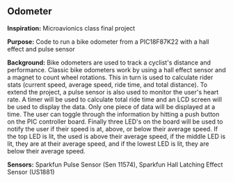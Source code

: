 ## Odometer

**Inspiration:** Microavionics class final project

**Purpose:** Code to run a bike odometer from a PIC18F87K22 with a hall effect and pulse sensor

**Background:** Bike odometers are used to track a cyclist's distance and performance. Classic bike odometers work by using a hall effect sensor and a magnet to count wheel rotations. This in turn is used to calculate rider stats (current speed, average speed, ride time, and total distance). To extend the project, a pulse sensor is also used to monitor the user's heart rate. A timer will be used to calculate total ride time and an LCD screen will be used to display the data. Only one piece of data will be displayed at a time. The user can toggle through the information by hitting a push button on the PIC controller board. Finally three LED's on the board will be used to notify the user if their speed is at, above, or below their average speed. If the top LED is lit, the used is above their average speed, if the middle LED is lit, they are at their average speed, and if the lowest LED is lit, they are below their average speed. 

**Sensors:** Sparkfun Pulse Sensor (Sen 11574), Sparkfun Hall Latching Effect Sensor (US1881)
